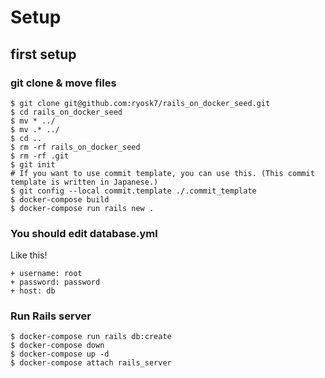 # Setup
## first setup
### git clone & move files
```
$ git clone git@github.com:ryosk7/rails_on_docker_seed.git
$ cd rails_on_docker_seed
$ mv * ../
$ mv .* ../
$ cd ..
$ rm -rf rails_on_docker_seed
$ rm -rf .git
$ git init
# If you want to use commit template, you can use this. (This commit template is written in Japanese.)
$ git config --local commit.template ./.commit_template
$ docker-compose build
$ docker-compose run rails new .
```
### You should edit database.yml
Like this!
```
+ username: root
+ password: password
+ host: db
```
### Run Rails server
```
$ docker-compose run rails db:create
$ docker-compose down
$ docker-compose up -d
$ docker-compose attach rails_server
```